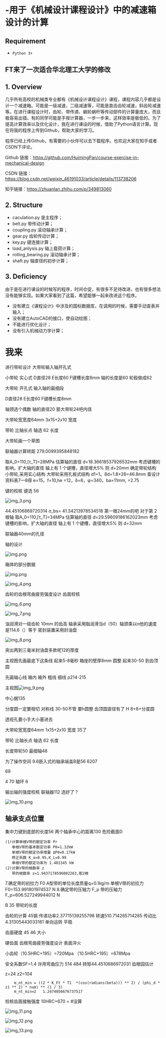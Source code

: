 # -用于《机械设计课程设计》中的减速箱设计的计算

## Requirement

- `Python 3+`


## FT来了一次适合华北理工大学的修改

## 1. Overview

几乎所有高校的机械类专业都有《机械设计课程设计》课程，课程内容几乎都是设计一个减速箱。可能是一级减速，二级减速等，可能是直齿齿轮减速，斜齿轮减速等。在进行课程设计时，齿轮、带传递、蜗轮蜗杆等传动部件的计算量庞大，而且极容易出错。有的同学可能是手按计算器，一步一步来，这样效率是极低的。为了提高计算效率以及优化设计，我在进行课设的时候，借助了Python语言计算。现在将我的程序上传到Github，帮助大家的学习。

程序已经上传Github，有需要的小伙伴可以去下载程序。也欢迎大家在知乎或者CSDN下评论。

Github 链接：https://github.com/HuimingPan/course-exercise-in-mechanical-design

CSDN 链接：https://blog.csdn.net/weixin_46191033/article/details/113738206

知乎链接：https://zhuanlan.zhihu.com/p/349813060

## 2. Structure

- caculation.py 是主程序；
- belt.py 带传动计算；
- coupling.py 滚动轴承计算；
- gear.py 齿轮传动计算；
- key.py 键连接计算；
- load_anlysis.py 轴上载荷计算；
- rolling_bearing.py 滚动轴承计算；
- shaft.py 轴直径的初步计算；

## 3. Deficiency

由于是在进行课设的时候写的程序，时间仓促，有很多不足待改进，也有很多想法没有能够实现。如果大家看到了这篇，希望能够一起来改进这个程序。

- 没有建立《课程设计》中涉及的国标数据库，在调用的时候，需要手动查表并输入；
- 没有建立AutoCAD的接口，使自动绘图；
- 不能进行优化设计；
- 没有引入机械动力学计算；

# 我来

进行带轮设计 大带轮输入轴开孔式

小带轮 实心式
D直径28  E长度60 F键槽长度8mm   轴的长度是60   轮毂做成62

大带轮 开孔式  输入轴的最细段

D直径28  E长度60 F键槽长度8mm

轴颈选个偶数 轴的直径20  那大带轮24吧内径

大带轮宽宽度64mm  3x15+2x10  宽度

带轮 比轴长点  轴选 62 长度

大带轮画一个草图

联轴器计算转距 279.0099395848182

取A_0=110,[τ_T]=28MPa
估算轴的直径 d=18.36618537926532mm
考虑键槽的影响，扩大轴的直径
轴上有 1 个键槽，直径增大5%
则 d=20mm
确定带轮结构
小带轮,采用实心结构
大带轮采用孔板式结构
d1=1。8d=1.8×26=46.8mm
查设计资料表7—8得  e=15，f=10,he =12，δ=6，φ=340，ba=11mm, =2.75

键的校核  键选  56

![img_3.png](img_3.png)

44.45106869720314
σ_bs= 41.34213978534518
第一根24mm的吧
对于第 2 根轴
取A_0=110,[τ_T]=34MPa
估算轴的直径 d=29.59609186162023mm
考虑键槽的影响，扩大轴的直径
轴上有 1 个键槽，直径增大5%
则 d=32mm

联轴器40mm的孔径

轴的设计

![img.png](5.png)

箱体的部分数据

![img.png](4.png)

![img_4.png](img_4.png)

齿轮的齿根弯曲疲劳强度设计  齿面校核

![img_6.png](img_6.png)

![img_7.png](img_7.png)

油润滑对一级齿轮 10mm 的齿高
轴承采用脂润滑当d（50）轴颈乘以n他的速度是114.6（）等于
密封装置采用封油盘

![img_8.png](img_8.png)

突出两到三毫米封油盘多款呢12的厚度 

主视图先画最底下这条线 起来5-8毫秒 箱座的壁厚8mm  圆整 起来30-50 到齿顶圆

先画轴心线 箱内 箱外 粗线 细线 p214-215

主视图![img_9.png](img_9.png)

中心据135

分度圆一定要相切 对称线  30-50不管 要h圆整 齿顶圆直径有了    H 8+8+分度圆

透视孔要小手大小塞进去

大带轮宽宽度64mm  1x15+2x10  宽度 35了

带轮 比轴长点  轴选 62 长度

长度带轮50 最细轴48

为了操作空间  9.6嵌入式的轴承端盖B是56 6207

69

4 70 轴环 6

输出轴的强度校核 联轴器112 选好了？

![img_10.png](img_10.png)

## 轴承支点位置

集中力键到底部的长度56     两个轴承中心的距离130 危险截面D

	(1)计算单根V带的额定功率 Pr
	   单根V带的基本额定功率 P0=1.32kW
	   单根V带的额定功率增量 ΔP0=0.17kW
	   修正系数 K_α=0.95,K_L=0.99
	   单根V带的额定功率为 1.401345 kW
	(2)计算V带的根数率 z
	   带的根数率 z=1.9437178596082263,取2根
7.确定带的初拉力 F0
	A型带的单位长度质量q=0.1kg/m
	单根V带的初拉力 F0=153.991801974537 N
8.确定带的压轴力 F_p
	带的压轴力 F_p=606.527249944012 N

B 35 带轮的长度

齿轮的计算 45钢         传递功率2.37715139255798  转速510.714285714285 传动比4.31305443033161 单向运转  平稳

齿面硬度 45 46 大小  

硬齿面  齿根弯曲疲劳强度设计 表面淬火

小齿轮（10.5HRC+195）=720Mpa                （10.5HRC+195）=678Mpa

安全系数SF=1.4              许用弯曲应力   514    484  转矩44.4510686972031  齿根园估计

z=24      z2=104

        m_nt_min = ((2 * K_Ft * T1  *(cos(radians(beta))) ** 2) / (phi_d * z1 ** 2) * num) ** (1 / 3)
        m_nt_min=2   1.2474056676737517
                                         
校核齿面接触强度 10HRC+670 =  #没算

![img_11.png](img_11.png)

![img_12.png](img_12.png)

![img_13.png](img_13.png)

